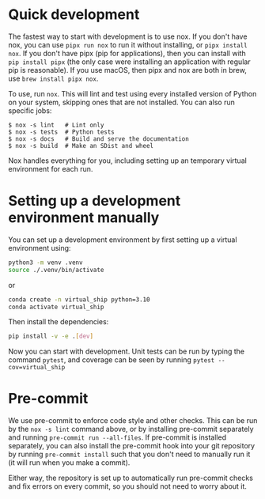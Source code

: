 # Quick development

The fastest way to start with development is to use nox. If you don't have nox,
you can use `pipx run nox` to run it without installing, or `pipx install nox`.
If you don't have pipx (pip for applications), then you can install with
`pip install pipx` (the only case were installing an application with regular
pip is reasonable). If you use macOS, then pipx and nox are both in brew, use
`brew install pipx nox`.

To use, run `nox`. This will lint and test using every installed version of
Python on your system, skipping ones that are not installed. You can also run
specific jobs:

```console
$ nox -s lint   # Lint only
$ nox -s tests  # Python tests
$ nox -s docs   # Build and serve the documentation
$ nox -s build  # Make an SDist and wheel
```

Nox handles everything for you, including setting up an temporary virtual
environment for each run.

# Setting up a development environment manually

You can set up a development environment by first setting up a virtual environment using:

```bash
python3 -m venv .venv
source ./.venv/bin/activate
```

or

```bash
conda create -n virtual_ship python=3.10
conda activate virtual_ship
```

Then install the dependencies:

```bash
pip install -v -e .[dev]
```

Now you can start with development. Unit tests can be run by typing the command `pytest`, and coverage can be seen by running `pytest --cov=virtual_ship`

# Pre-commit

We use pre-commit to enforce code style and other checks. This can be run by the `nox -s lint` command above, or by installing pre-commit separately and running `pre-commit run --all-files`. If pre-commit is installed separately, you can also install the pre-commit hook into your git repository by running `pre-commit install` such that you don't need to manually run it (it will run when you make a commit).

Either way, the repository is set up to automatically run pre-commit checks and fix errors on every commit, so you should not need to worry about it.
